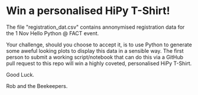 # Win a personalised HiPy T-Shirt!

The file "registration_dat.csv" contains annonymised registration data for the 1 Nov Hello Python @ FACT event.

Your challenge, should you choose to accept it, is to use Python to generate some aweful looking plots to display this data in a sensible way. The first person to submit a working script/notebook that can do this via a GitHub pull request to this repo will win a highly coveted, personalised HiPy T-Shirt.

Good Luck.

Rob and the Beekeepers.
